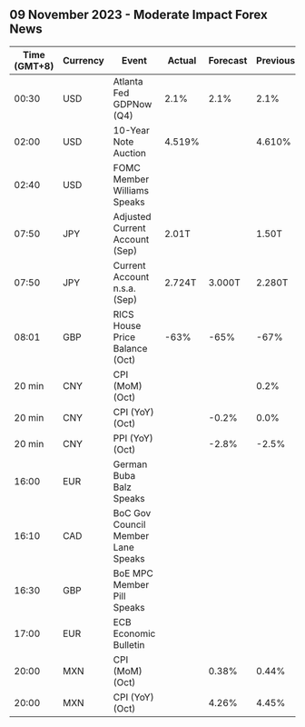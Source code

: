## 09 November 2023 - Moderate Impact Forex News

| Time (GMT+8) | Currency | Event | Actual | Forecast | Previous |
|------|----------|-------|--------|----------|----------|
| 00:30 | USD | Atlanta Fed GDPNow (Q4) | 2.1% | 2.1% | 2.1% |
| 02:00 | USD | 10-Year Note Auction | 4.519% |  | 4.610% |
| 02:40 | USD | FOMC Member Williams Speaks |  |  |  |
| 07:50 | JPY | Adjusted Current Account (Sep) | 2.01T |  | 1.50T |
| 07:50 | JPY | Current Account n.s.a. (Sep) | 2.724T | 3.000T | 2.280T |
| 08:01 | GBP | RICS House Price Balance (Oct) | -63% | -65% | -67% |
| 20 min | CNY | CPI (MoM) (Oct) |  |  | 0.2% |
| 20 min | CNY | CPI (YoY) (Oct) |  | -0.2% | 0.0% |
| 20 min | CNY | PPI (YoY) (Oct) |  | -2.8% | -2.5% |
| 16:00 | EUR | German Buba Balz Speaks |  |  |  |
| 16:10 | CAD | BoC Gov Council Member Lane Speaks |  |  |  |
| 16:30 | GBP | BoE MPC Member Pill Speaks |  |  |  |
| 17:00 | EUR | ECB Economic Bulletin |  |  |  |
| 20:00 | MXN | CPI (MoM) (Oct) |  | 0.38% | 0.44% |
| 20:00 | MXN | CPI (YoY) (Oct) |  | 4.26% | 4.45% |
